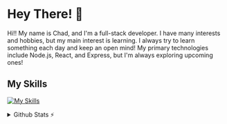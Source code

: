 # Hey There! 👋
Hi!! My name is Chad, and I'm a full-stack developer. I have many interests and hobbies, but my main interest is learning. I always try to learn something each day and keep an open mind! My primary technologies include Node.js, React, and Express, but I'm always exploring upcoming ones!

## My Skills
[![My Skills](https://skillicons.dev/icons?i=bash,bootstrap,cs,css,deno,docker,express,git,html,java,js,jenkins,linux,materialui,mongodb,nodejs,react,nextjs,swift,ts,vscode,firebase)](https://skillicons.dev)

<details>
  <summary>Github Stats ⚡</summary>
  
  <a href="#">![Github stats](https://github-readme-stats.vercel.app/api?username=ceckles&theme=blueberry&count_private=true&hide_border=true&line_height=20)</a>
  <a href="#">![Top Langs](https://github-readme-stats.vercel.app/api/top-langs/?username=ceckles&layout=compact&theme=blueberry&count_private=true&hide_border=true)</a>
</details>
